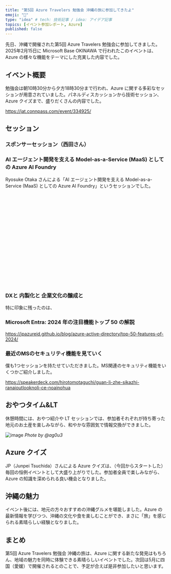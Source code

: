 ```yaml
---
title: "第5回 Azure Travelers 勉強会 沖縄の旅に参加してきたよ"
emoji: "🛫" 
type: "idea" # tech: 技術記事 / idea: アイデア記事
topics: [イベント参加レポート, Azure] 
published: false
---
```

先日、沖縄で開催された第5回 Azure Travelers 勉強会に参加してきました。2025年2月15日に Microsoft Base OKINAWA で行われたこのイベントは、Azure の様々な機能をテーマにした充実した内容でした。

## イベント概要

勉強会は朝10時30分から夕方18時30分まで行われ、Azure に関する多彩なセッションが用意されていました。パネルディスカッションから技術セッション、 Azure クイズまで、盛りだくさんの内容でした。

https://jat.connpass.com/event/334925/

## セッション
### スポンサーセッション（西田さん）

### AI エージェント開発を支える Model-as-a-Service (MaaS) としての Azure AI Foundry

Ryosuke Otaka さんによる「AI エージェント開発を支える Model-as-a-Service (MaaS) としての Azure AI Foundry」というセッションでした。

<div class="deck-embed js-deck-embed" style="aspect-ratio:1024/576;" data-ratio="1.7777777777777777" data-state="processed">
    <div class="speakerdeck-embed" data-title="false" data-skip-resize="true" data-id="3ac02649e9a448189a06b93a5e3a9b1b" data-name="AI エージェント開発を支える MaaS としての Azure AI Foundry" data-ratio="1.7777777777777777" data-host="speakerdeck.com"></div>
</div>

### DXと 内製化と 企業文化の醸成と

特に印象に残ったのは、

### Microsoft Entra: 2024 年の注目機能トップ 50 の解説



https://jpazureid.github.io/blog/azure-active-directory/top-50-features-of-2024/

### 最近のMSのセキュリティ機能を見ていく

僕も1つセッションを持たせていただきました。MS関連のセキュリティ機能をいくつかご紹介しました。

https://speakerdeck.com/hirotomotaguchi/guan-li-zhe-sikazhi-ranaioutlooknoli-ce-noainohua

## おやつタイム&LT

休憩時間には、おやつ紹介や LT セッションでは、参加者それぞれが持ち寄った地元のお土産を楽しみながら、和やかな雰囲気で情報交換ができました。

![image](https://github.com/user-attachments/assets/65904069-3e95-460d-b25e-22dac82c0f8e)
*Phote by @ag0u3*

## Azure クイズ

JP（Junpei Tsuchida）さんによる Azure クイズは、（今回からスタートした）毎回の恒例イベントとして大盛り上がりでした。参加者全員で楽しみながら、Azure の知識を深められる良い機会となりました。

## 沖縄の魅力

イベント後には、地元の方々おすすめの沖縄グルメを堪能しました。Azure の最新情報を学びつつ、沖縄の文化や食を楽しむことができ、まさに「旅」を感じられる素晴らしい経験となりました。

## まとめ

第5回 Azure Travelers 勉強会 沖縄の旅は、Azure に関する新たな発見はもちろん、地域の魅力を同時に体験できる素晴らしいイベントでした。次回は5月に四国（愛媛）で開催されるとのことで、予定が合えば是非参加したいと思います。

